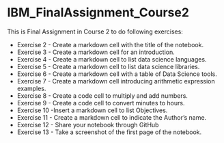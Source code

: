 # IBM_FinalAssignment_Course2

This is Final Assignment in Course 2 to do following exercises:

- Exercise 2 - Create a markdown cell with the title of the notebook.
- Exercise 3 - Create a markdown cell for an introduction. 
- Exercise 4 - Create a markdown cell to list data science languages.
- Exercise 5 - Create a markdown cell to list data science libraries. 
- Exercise 6 - Create a markdown cell with a table of Data Science tools. 
- Exercise 7 - Create a markdown cell introducing arithmetic expression examples. 
- Exercise 8 - Create a code cell to multiply and add numbers. 
- Exercise 9 - Create a code cell to convert minutes to hours. 
- Exercise 10 -Insert a markdown cell to list Objectives.
- Exercise 11 - Create a markdown cell to indicate the Author’s name. 
- Exercise 12 - Share your notebook through GitHub 
- Exercise 13 - Take a screenshot of the first page of the notebook.
